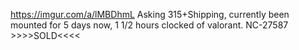 https://imgur.com/a/lMBDhmL
Asking 315+Shipping, currently been mounted for 5 days now, 1 1/2 hours clocked of valorant.
NC-27587 >>>>SOLD<<<<
